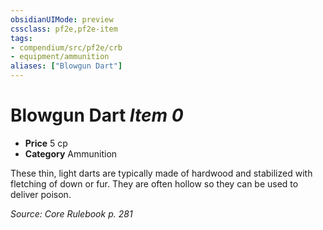 ```yaml
---
obsidianUIMode: preview
cssclass: pf2e,pf2e-item
tags:
- compendium/src/pf2e/crb
- equipment/ammunition
aliases: ["Blowgun Dart"]
---
```

# Blowgun Dart *Item 0*  

- **Price** 5 cp
- **Category** Ammunition

These thin, light darts are typically made of hardwood and stabilized with fletching of down or fur. They are often hollow so they can be used to deliver poison.

*Source: Core Rulebook p. 281*